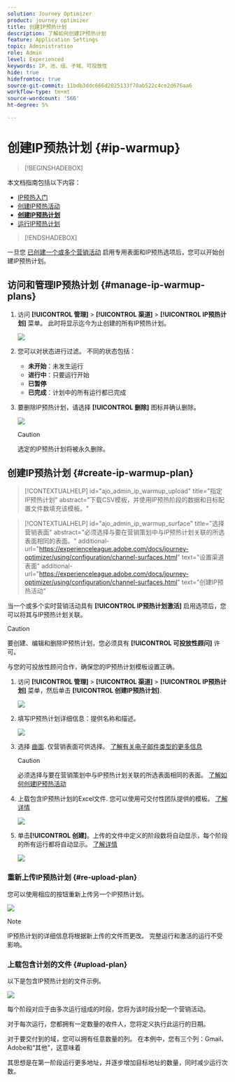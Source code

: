 ```yaml
---
solution: Journey Optimizer
product: journey optimizer
title: 创建IP预热计划
description: 了解如何创建IP预热计划
feature: Application Settings
topic: Administration
role: Admin
level: Experienced
keywords: IP、池、组、子域、可投放性
hide: true
hidefromtoc: true
source-git-commit: 11bdb3ddc666d2025133f70ab522c4ce2d676aa6
workflow-type: tm+mt
source-wordcount: '566'
ht-degree: 5%

---
```


# 创建IP预热计划 {#ip-warmup}

>[!BEGINSHADEBOX]

本文档指南包括以下内容：

* [IP预热入门](ip-warmup-gs.md)
* [创建IP预热活动](ip-warmup-campaign.md)
* **[创建IP预热计划](ip-warmup-plan.md)**
* [运行IP预热计划](ip-warmup-running.md)

>[!ENDSHADEBOX]

一旦您 [已创建一个或多个营销活动](ip-warmup-campaign.md) 启用专用表面和IP预热选项后，您可以开始创建IP预热计划。

## 访问和管理IP预热计划 {#manage-ip-warmup-plans}

1. 访问 **[!UICONTROL 管理]** > **[!UICONTROL 渠道]** > **[!UICONTROL IP预热计划]** 菜单。 此时将显示迄今为止创建的所有IP预热计划。

   ![](assets/ip-warmup-filter-list.png)

1. 您可以对状态进行过滤。 不同的状态包括：

   * **未开始**：未发生运行
   * **进行中**：只要运行开始 <!--or is done?-->
   * **已暂停**
   * **已完成**：计划中的所有运行都已完成

1. 要删除IP预热计划，请选择 **[!UICONTROL 删除]** 图标并确认删除。

   ![](assets/ip-warmup-delete-plan.png)

   >[!CAUTION]
   >
   >选定的IP预热计划将被永久删除。

## 创建IP预热计划 {#create-ip-warmup-plan}

>[!CONTEXTUALHELP]
>id="ajo_admin_ip_warmup_upload"
>title="指定IP预热计划"
>abstract="下载CSV模板，并使用IP预热阶段的数据和目标配置文件数填充该模板。"

>[!CONTEXTUALHELP]
>id="ajo_admin_ip_warmup_surface"
>title="选择营销表面"
>abstract="必须选择与要在营销策划中与IP预热计划关联的所选表面相同的表面。"
>additional-url="https://experienceleague.adobe.com/docs/journey-optimizer/using/configuration/channel-surfaces.html" text="设置渠道表面"
>additional-url="https://experienceleague.adobe.com/docs/journey-optimizer/using/configuration/channel-surfaces.html" text="创建IP预热活动"

当一个或多个实时营销活动具有 **[!UICONTROL IP预热计划激活]** 启用选项后，您可以将其与IP预热计划关联。

>[!CAUTION]
>
>要创建、编辑和删除IP预热计划，您必须具有 **[!UICONTROL 可投放性顾问]** 许可。 <!--Learn more on managing [!DNL Journey Optimizer] users' access rights in [this section](../administration/permissions-overview.md).-->
>
>与您的可投放性顾问合作，确保您的IP预热计划模板设置正确。 <!--TBC-->

1. 访问 **[!UICONTROL 管理]** > **[!UICONTROL 渠道]** > **[!UICONTROL IP预热计划]** 菜单，然后单击 **[!UICONTROL 创建IP预热计划]**.

   ![](assets/ip-warmup-create-plan.png)

1. 填写IP预热计划详细信息：提供名称和描述。

   ![](assets/ip-warmup-plan-details.png)

1. 选择 [曲面](channel-surfaces.md). 仅营销表面可供选择。 [了解有关电子邮件类型的更多信息](../email/email-settings.md#email-type)

   >[!CAUTION]
   >
   >必须选择与要在营销策划中与IP预热计划关联的所选表面相同的表面。 [了解如何创建IP预热活动](#create-ip-warmup-campaign)

1. 上载包含IP预热计划的Excel文件<!--which formats are allowed?-->. 您可以使用可交付性团队提供的模板。<!--TBC?--> [了解详情](#upload-plan)
   <!--
    You can also download the Excel template from the [!DNL Journey Optimizer] user interface and upload it after filling it with the IP warmup details.-->

   ![](assets/ip-warmup-upload-success.png)

1. 单击&#x200B;**[!UICONTROL 创建]**。上传的文件中定义的阶段数将自动显示，每个阶段的所有运行都将自动显示。 [了解详情](#upload-plan)

   ![](assets/ip-warmup-plan-phases.png)

### 重新上传IP预热计划 {#re-upload-plan}

您可以使用相应的按钮重新上传另一个IP预热计划。

![](assets/ip-warmup-re-upload-plan.png)

>[!NOTE]
>
>IP预热计划的详细信息将根据新上传的文件而更改。 完整运行和激活的运行不受影响。

### 上载包含计划的文件 {#upload-plan}

以下是包含IP预热计划的文件示例。

![](assets/ip-warmup-sample-file.png)

每个阶段对应于由多次运行组成的时段，您将为该时段分配一个营销活动。

对于每次运行，您都拥有一定数量的收件人，您将定义执行此运行的日期。

对于要交付到的域，您可以拥有任意数量的列。 在本例中，您有三个列：Gmail、Adobe和“其他”，这意味着

其思想是在第一阶段运行更多地址，并逐步增加目标地址的数量，同时减少运行次数。
